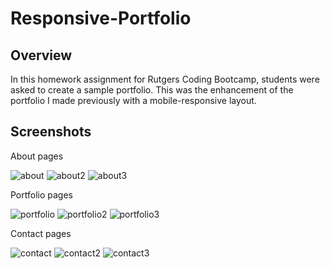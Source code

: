 # Responsive-Portfolio

## Overview
In this homework assignment for Rutgers Coding Bootcamp, students were asked to create a sample portfolio. This was the enhancement of the portfolio I made previously with a mobile-responsive layout.

## Screenshots
About pages

![about](about.png)
![about2](about2.png)
![about3](about3.png)


Portfolio pages

![portfolio](portfolio.png)
![portfolio2](portfolio2.png)
![portfolio3](portfolio3.png)


Contact pages

![contact](contact.png)
![contact2](contact2.png)
![contact3](contact3.png)